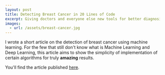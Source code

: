 ```yaml
---
layout: post
title: Detecting Breast Cancer in 20 Lines of Code
excerpt: Giving doctors and everyone else new tools for better diagnosis
images:
  - url: /assets/breast-cancer.jpg
---
```


I wrote a short article on the detection of breast cancer using machine learning. For the few that still don't know what is Machine
Learning and Deep Learning, this article aims to show the simplicity of implementation of certain algorithms for truly **amazing** results.  

You'll find the article published [here](https://becominghuman.ai/detecting-breast-cancer-in-20-lines-of-code-4d93a5c09e91).

